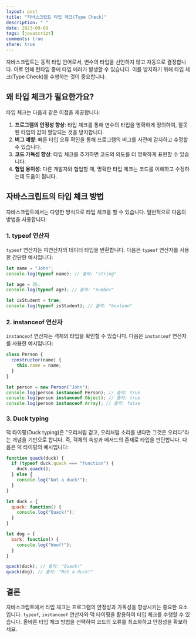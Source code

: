 ```yaml
---
layout: post
title: "자바스크립트 타입 체크(Type Check)"
description: " "
date: 2023-09-09
tags: [javascript]
comments: true
share: true
---
```


자바스크립트는 동적 타입 언어로서, 변수의 타입을 선언하지 않고 자동으로 결정합니다. 이로 인해 런타임 중에 타입 에러가 발생할 수 있습니다. 이를 방지하기 위해 타입 체크(Type Check)를 수행하는 것이 중요합니다.

## 왜 타입 체크가 필요한가요?

타입 체크는 다음과 같은 이점을 제공합니다:

1. **프로그램의 안정성 향상**: 타입 체크를 통해 변수의 타입을 명확하게 정의하여, 잘못된 타입의 값이 할당되는 것을 방지합니다.
2. **버그 예방**: 빠른 타입 오류 확인을 통해 프로그램의 버그를 사전에 감지하고 수정할 수 있습니다.
3. **코드 가독성 향상**: 타입 체크를 추가하면 코드의 의도를 더 명확하게 표현할 수 있습니다.
4. **협업 용이성**: 다른 개발자와 협업할 때, 명확한 타입 체크는 코드를 이해하고 수정하는데 도움이 됩니다.

## 자바스크립트의 타입 체크 방법

자바스크립트에서는 다양한 방식으로 타입 체크를 할 수 있습니다. 일반적으로 다음의 방법을 사용합니다:

### 1. typeof 연산자

`typeof` 연산자는 피연산자의 데이터 타입을 반환합니다. 다음은 `typeof` 연산자를 사용한 간단한 예시입니다:

```javascript
let name = "John";
console.log(typeof name); // 출력: "string"

let age = 25;
console.log(typeof age); // 출력: "number"

let isStudent = true;
console.log(typeof isStudent); // 출력: "boolean"
```

### 2. instanceof 연산자

`instanceof` 연산자는 객체의 타입을 확인할 수 있습니다. 다음은 `instanceof` 연산자를 사용한 예시입니다:

```javascript
class Person {
  constructor(name) {
    this.name = name;
  }
}

let person = new Person("John");
console.log(person instanceof Person); // 출력: true
console.log(person instanceof Object); // 출력: true
console.log(person instanceof Array); // 출력: false
```

### 3. Duck typing

덕 타이핑(Duck typing)은 "오리처럼 걷고, 오리처럼 소리를 낸다면 그것은 오리다"라는 개념을 기반으로 합니다. 즉, 객체의 속성과 메서드의 존재로 타입을 판단합니다. 다음은 덕 타이핑의 예시입니다:

```javascript
function quack(duck) {
  if (typeof duck.quack === "function") {
    duck.quack();
  } else {
    console.log("Not a duck!");
  }
}

let duck = {
  quack: function() {
    console.log("Quack!");
  }
}

let dog = {
  bark: function() {
    console.log("Woof!");
  }
}

quack(duck); // 출력: "Quack!"
quack(dog); // 출력: "Not a duck!"
```

## 결론

자바스크립트에서 타입 체크는 프로그램의 안정성과 가독성을 향상시키는 중요한 요소입니다. `typeof`, `instanceof` 연산자와 덕 타이핑을 활용하여 타입 체크를 수행할 수 있습니다. 올바른 타입 체크 방법을 선택하여 코드의 오류를 최소화하고 안정성을 확보하세요.